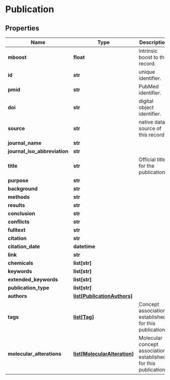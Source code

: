 # Publication

## Properties
Name | Type | Description | Notes
------------ | ------------- | ------------- | -------------
**mboost** | **float** | intrinsic boost to the record. | [optional] 
**id** | **str** | unique identifier. | 
**pmid** | **str** | PubMed identifier. | [optional] 
**doi** | **str** | digital object identifier. | [optional] 
**source** | **str** | native data source of this record | 
**journal_name** | **str** |  | 
**journal_iso_abbreviation** | **str** |  | [optional] 
**title** | **str** | Official title for the publication. | 
**purpose** | **str** |  | [optional] 
**background** | **str** |  | [optional] 
**methods** | **str** |  | [optional] 
**results** | **str** |  | [optional] 
**conclusion** | **str** |  | [optional] 
**conflicts** | **str** |  | [optional] 
**fulltext** | **str** |  | [optional] 
**citation** | **str** |  | 
**citation_date** | **datetime** |  | 
**link** | **str** |  | [optional] 
**chemicals** | **list[str]** |  | [optional] 
**keywords** | **list[str]** |  | [optional] 
**extended_keywords** | **list[str]** |  | [optional] 
**publication_type** | **list[str]** |  | [optional] 
**authors** | [**list[PublicationAuthors]**](PublicationAuthors.md) |  | [optional] 
**tags** | [**list[Tag]**](Tag.md) | Concept associations established for this publication. | [optional] 
**molecular_alterations** | [**list[MolecularAlteration]**](MolecularAlteration.md) | Molecular concept associations established for this publication. | [optional] 



